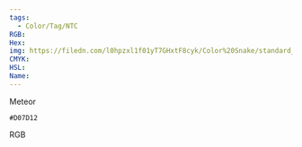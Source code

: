 ```yaml
---
tags:
  - Color/Tag/NTC
RGB:
Hex:
img: https://filedn.com/l0hpzxl1f01yT7GHxtF8cyk/Color%20Snake/standard_csv_to_svg/D07D12.svg
CMYK:
HSL:
Name:
---
```

Meteor
```palette
#D07D12
```
RGB
